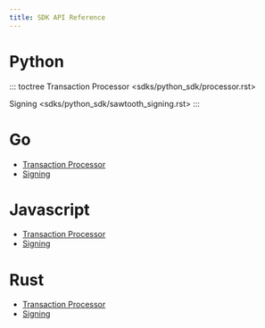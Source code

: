```yaml
---
title: SDK API Reference
---
```


# Python

<!--
  Licensed under Creative Commons Attribution 4.0 International License
  https://creativecommons.org/licenses/by/4.0/
-->

::: toctree
Transaction Processor \<sdks/python_sdk/processor.rst>

Signing \<sdks/python_sdk/sawtooth_signing.rst>
:::

# Go

-   [Transaction Processor](go_sdk/processor.html#http://)
-   [Signing](go_sdk/signing.html#http://)

# Javascript

-   [Transaction
    Processor](https://sawtooth.hyperledger.org/docs/js-sdk/releases/latest/module-processor.html)
-   [Signing](https://sawtooth.hyperledger.org/docs/js-sdk/releases/latest/module-signing.html)

# Rust

-   [Transaction
    Processor](rust_sdk/doc/sawtooth_sdk/processor/index.html#http://)
-   [Signing](rust_sdk/doc/sawtooth_sdk/signing/index.html#http://)
